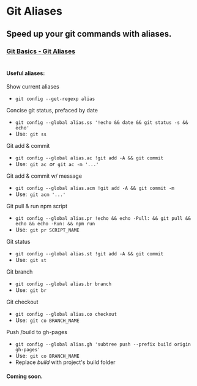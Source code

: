 # Git Aliases

## Speed up your git commands with aliases.

### [Git Basics - Git Aliases](https://git-scm.com/book/en/v2/Git-Basics-Git-Aliases)

#

#### Useful aliases:

Show current aliases
- `git config --get-regexp alias`

Concise git status, prefaced by date
- `git config --global alias.ss '!echo && date && git status -s && echo'`
- Use:&nbsp; `git ss`

Git add & commit
- `git config --global alias.ac !git add -A && git commit`
- Use:&nbsp; `git ac` &nbsp;*or*&nbsp; `git ac -m '...'`

Git add & commit w/ message
- `git config --global alias.acm !git add -A && git commit -m`
- Use:&nbsp; `git acm '...'`

Git pull & run npm script
- `git config --global alias.pr !echo && echo -Pull: && git pull && echo && echo -Run: && npm run`
- Use:&nbsp; `git pr SCRIPT_NAME`

Git status
- `git config --global alias.st !git add -A && git commit`
- Use:&nbsp; `git st`

Git branch
- `git config --global alias.br branch`
- Use:&nbsp; `git br`

Git checkout
- `git config --global alias.co checkout`
- Use:&nbsp; `git co BRANCH_NAME`

Push /build to gh-pages
- `git config --global alias.gh 'subtree push --prefix build origin gh-pages'`
- Use:&nbsp; `git co BRANCH_NAME`
- Replace *build* with project's build folder


#### Coming soon.

